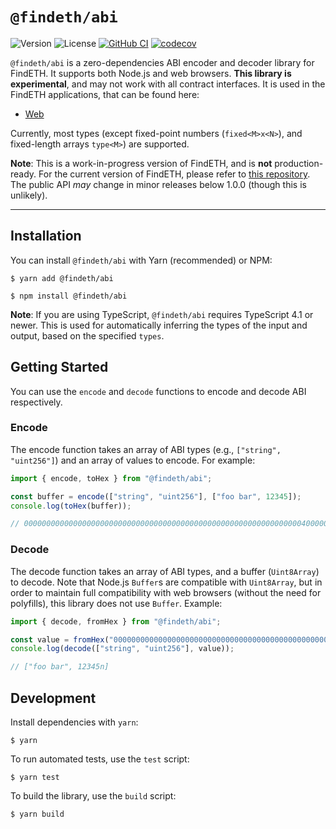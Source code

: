 # `@findeth/abi`

![Version](https://img.shields.io/npm/v/@findeth/abi) ![License](https://img.shields.io/github/license/FindETH/abi) [![GitHub CI](https://github.com/FindETH/abi/workflows/CI/badge.svg)](https://github.com/FindETH/abi/actions) [![codecov](https://codecov.io/gh/FindETH/abi/branch/master/graph/badge.svg)](https://codecov.io/gh/FindETH/abi)

`@findeth/abi` is a zero-dependencies ABI encoder and decoder library for FindETH. It supports both Node.js and web browsers. **This library is experimental**, and may not work with all contract interfaces. It is used in the FindETH applications, that can be found here:

- [Web](https://github.com/FindETH/web)

Currently, most types (except fixed-point numbers (`fixed<M>x<N>`), and fixed-length arrays `type<M>`) are supported.

**Note**: This is a work-in-progress version of FindETH, and is **not** production-ready. For the current version of FindETH, please refer to [this repository](https://github.com/Mrtenz/FindETH/tree/master). The public API _may_ change in minor releases below 1.0.0 (though this is unlikely).

---

## Installation

You can install `@findeth/abi` with Yarn (recommended) or NPM:

```
$ yarn add @findeth/abi
```

```
$ npm install @findeth/abi
```

**Note**: If you are using TypeScript, `@findeth/abi` requires TypeScript 4.1 or newer. This is used for automatically inferring the types of the input and output, based on the specified `types`.

## Getting Started

You can use the `encode` and `decode` functions to encode and decode ABI respectively.

### Encode

The encode function takes an array of ABI types (e.g., `["string", "uint256"]`) and an array of values to encode. For example:

```ts
import { encode, toHex } from "@findeth/abi";

const buffer = encode(["string", "uint256"], ["foo bar", 12345]);
console.log(toHex(buffer));

// 000000000000000000000000000000000000000000000000000000000000004000000000000000000000000000000000000000000000000000000000000030390000000000000000000000000000000000000000000000000000000000000007666f6f2062617200000000000000000000000000000000000000000000000000
```

### Decode

The decode function takes an array of ABI types, and a buffer (`Uint8Array`) to decode. Note that Node.js `Buffer`s are compatible with `Uint8Array`, but in order to maintain full compatibility with web browsers (without the need for polyfills), this library does not use `Buffer`. Example:

```ts
import { decode, fromHex } from "@findeth/abi";

const value = fromHex("000000000000000000000000000000000000000000000000000000000000004000000000000000000000000000000000000000000000000000000000000030390000000000000000000000000000000000000000000000000000000000000007666f6f2062617200000000000000000000000000000000000000000000000000");
console.log(decode(["string", "uint256"], value));

// ["foo bar", 12345n]
```

## Development

Install dependencies with `yarn`:

```
$ yarn
```

To run automated tests, use the `test` script:

```
$ yarn test
```


To build the library, use the `build` script:

```
$ yarn build
```
